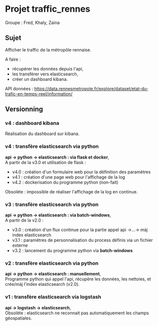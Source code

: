 # Projet traffic_rennes

Groupe : Fred, Khaly, Zaina


## Sujet

Afficher le traffic de la métropôle rennaise.

A faire :
* récupérer les données depuis l'api,
* les transférer vers elasticsearch,
* créer un dashboard kibana.

API données : https://data.rennesmetropole.fr/explore/dataset/etat-du-trafic-en-temps-reel/information/



## Versionning

### v4 : dashboard kibana
Réalisation du dashboard sur kibana.


### v4 : transfère elasticsearch via python
**api -> python -> elasticsearch : via flask et docker**, <br/>
A partir de la v3.0 et utilisation de flask :
* v4.0 : création d'un formulaire web pour la définition des paramètres
* v4.1 : création d'une page web pour l'affichage de la log
* v4.2 : dockerisation du programme python (non-fait)

Obsolète : impossible de réaliser l'affichage de la log en continue.


### v3 : transfère elasticsearch via python
**api -> python -> elasticsearch : via batch-windows**, <br/>
A partir de la v2.0 :
* v3.0 : création d'un flux continue pour la partie appel api ->...-> màj index elasticsearch
* v3.1 : paramètres de personnalisation du process définis via un fichier externe
* v3.2 : lancement du programme python via **batch-windows**


### v2 : transfère elasticsearch via python
**api -> python -> elasticsearch : manuellement**, <br/>
Programme python qui appel l'api, récupère les données, les nettoies, et crée/màj l'index elasticsearch (v2.0).


### v1 : transfère elasticsearch via logstash
**api -> logstash -> elasticsearch**, <br/>
Obsolète : elasticsearch ne reconnait pas automatiquement les champs géospatiales.
